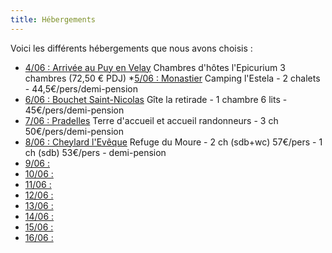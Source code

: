 ```yaml
---
title: Hébergements
---
```

Voici les différents hébergements que nous avons choisis :

* <u>4/06 : Arrivée au Puy en Velay</u> 
 Chambres d'hôtes l'Epicurium 3 chambres (72,50 € PDJ)
 *<u>5/06 : Monastier</u>
Camping l'Estela - 2 chalets - 44,5€/pers/demi-pension
* <u>6/06 : Bouchet Saint-Nicolas</u>
Gîte la retirade - 1 chambre 6 lits - 45€/pers/demi-pension
* <u>7/06 : Pradelles</u>
Terre d'accueil et accueil randonneurs - 3 ch 50€/pers/demi-pension
* <u>8/06 : Cheylard l'Evêque</u>
Refuge du Moure - 2 ch (sdb+wc) 57€/pers - 1 ch (sdb) 53€/pers - demi-pension
* <u>9/06 : </u>
* <u>10/06 : </u>
* <u>11/06 : </u>
* <u>12/06 : </u>
* <u>13/06 : </u>
* <u>14/06 : </u>
* <u>15/06 : </u>
* <u>16/06 : </u>